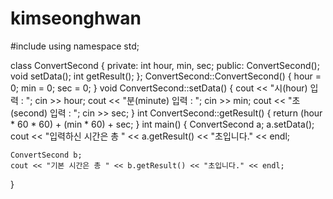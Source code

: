 # kimseonghwan

#include <iostream>
using namespace std;

class ConvertSecond {
private:
	int hour, min, sec;
public:
	ConvertSecond();
	void setData();
	int getResult();
};
ConvertSecond::ConvertSecond() {
	hour = 0;
	min = 0;
	sec = 0;
}
void ConvertSecond::setData() {
	cout << "시(hour) 입력 : ";
	cin >> hour;
	cout << "분(minute) 입력 : ";
	cin >> min;
	cout << "초(second) 입력 : ";
	cin >> sec;
}
int ConvertSecond::getResult() {
	return (hour * 60 * 60) + (min * 60) + sec;
}
int main() {
	ConvertSecond a;
	a.setData();
	cout << "입력하신 시간은 총 " << a.getResult() << "초입니다." << endl;

	ConvertSecond b;
	cout << "기본 시간은 총 " << b.getResult() << "초입니다." << endl;
}
